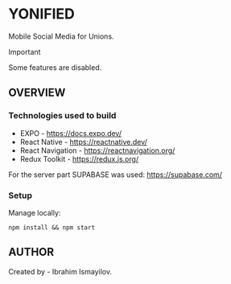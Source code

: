 # YONIFIED

Mobile Social Media for Unions.

> [!IMPORTANT]
> Some features are disabled.

## OVERVIEW

### Technologies used to build

- EXPO - https://docs.expo.dev/
- React Native - https://reactnative.dev/
- React Navigation - https://reactnavigation.org/
- Redux Toolkit - https://redux.js.org/

For the server part SUPABASE was used: https://supabase.com/

### Setup

Manage locally:

```
npm install && npm start
```

## AUTHOR

Created by - Ibrahim Ismayilov.
